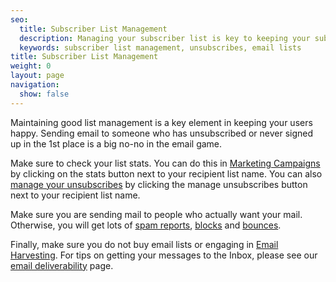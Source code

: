 ```yaml
---
seo:
  title: Subscriber List Management
  description: Managing your subscriber list is key to keeping your subscribers happy.
  keywords: subscriber list management, unsubscribes, email lists
title: Subscriber List Management
weight: 0
layout: page
navigation:
  show: false
---
```


Maintaining good list management is a key element in keeping your users happy. Sending email to someone who has unsubscribed or never signed up in the 1st place is a big no-no in the email game.

Make sure to check your list stats. You can do this in [Marketing Campaigns]({{root_url}}/help-support/getting-started/how-to-send-email.html) by clicking on the stats button next to your recipient list name. You can also [manage your unsubscribes]({{root_url}}/help-support/sending-email/index-suppressions.html) by clicking the manage unsubscribes button next to your recipient list name.

Make sure you are sending mail to people who actually want your mail. Otherwise, you will get lots of [spam reports]({{root_url}}/glossary/spam_reports.html), [blocks]({{root_url}}/glossary/blocks.html) and [bounces]({{root_url}}/glossary/bounces.html).

Finally, make sure you do not buy email lists or engaging in [Email Harvesting]({{root_url}}/glossary/email_harvesting.html). For tips on getting your messages to the Inbox, please see our [email deliverability]({{root_url}}/help-support/getting-started/email-deliverability.html) page.
